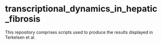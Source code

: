 # transcriptional_dynamics_in_hepatic_fibrosis
This repository comprises scripts used to produce the results displayed in Terkelsen et al. 
